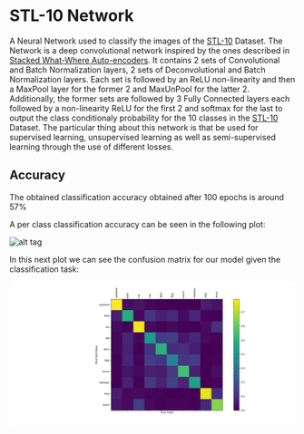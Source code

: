 # STL-10 Network
A Neural Network used to classify the images of the [STL-10](http://ai.stanford.edu/~acoates/stl10/) Dataset.
The Network is a deep convolutional network inspired by the ones described in [Stacked What-Where Auto-encoders](https://arxiv.org/abs/1506.02351).
It contains 2 sets of Convolutional and Batch Normalization layers, 2 sets of Deconvolutional and Batch Normalization layers.
Each set is followed by an ReLU non-linearity and then a MaxPool layer for the former 2 and MaxUnPool for the latter 2.
Additionally, the former sets are followed by 3 Fully Connected layers each followed by a non-linearity ReLU for the first 2
and softmax for the last to output the class conditionaly probability for the 10 classes in the [STL-10](http://ai.stanford.edu/~acoates/stl10/) Dataset.
The particular thing about this network is that be used for supervised learning, unsupervised learning as well as semi-supervised learning through the use
of different losses.

## Accuracy
The obtained classification accuracy obtained after 100 epochs is around 57%

A per class classification accuracy can be seen in the following plot:

![alt tag](static/ClassAccuracy.png "Class Accuracy")

In this next plot we can see the confusion matrix for our model given the classification task:

![alt tag](static/ConfusionMatrix.png "Confusion Matrix")